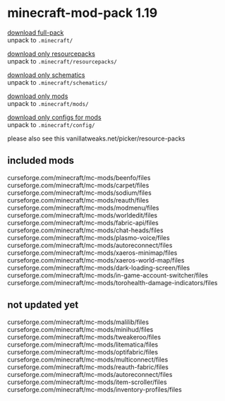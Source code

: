 # minecraft-mod-pack 1.19

[download full-pack](https://github.com/gmankab/minecraft-mod-pack/raw/main/minecraft-mod-pack.zip)  
unpack to `.minecraft/`

[download only resourcepacks](https://github.com/gmankab/minecraft-mod-pack/raw/main/resourcepacks.zip)  
unpack to `.minecraft/resourcepacks/`

[download only schematics](https://github.com/gmankab/minecraft-mod-pack/raw/main/schematics.zip)  
unpack to `.minecraft/schematics/`

[download only mods](https://github.com/gmankab/minecraft-mod-pack/raw/main/mods.zip)  
unpack to `.minecraft/mods/`

[download only configs for mods](https://github.com/gmankab/minecraft-mod-pack/raw/main/config.zip)  
unpack to `.minecraft/config/`

please also see this vanillatweaks.net/picker/resource-packs

## included mods

curseforge.com/minecraft/mc-mods/beenfo/files
curseforge.com/minecraft/mc-mods/carpet/files
curseforge.com/minecraft/mc-mods/sodium/files
curseforge.com/minecraft/mc-mods/reauth/files
curseforge.com/minecraft/mc-mods/modmenu/files
curseforge.com/minecraft/mc-mods/worldedit/files
curseforge.com/minecraft/mc-mods/fabric-api/files
curseforge.com/minecraft/mc-mods/chat-heads/files
curseforge.com/minecraft/mc-mods/plasmo-voice/files
curseforge.com/minecraft/mc-mods/autoreconnect/files
curseforge.com/minecraft/mc-mods/xaeros-minimap/files
curseforge.com/minecraft/mc-mods/xaeros-world-map/files
curseforge.com/minecraft/mc-mods/dark-loading-screen/files
curseforge.com/minecraft/mc-mods/in-game-account-switcher/files
curseforge.com/minecraft/mc-mods/torohealth-damage-indicators/files

## not updated yet

curseforge.com/minecraft/mc-mods/malilib/files
curseforge.com/minecraft/mc-mods/minihud/files
curseforge.com/minecraft/mc-mods/tweakeroo/files
curseforge.com/minecraft/mc-mods/litematica/files
curseforge.com/minecraft/mc-mods/optifabric/files
curseforge.com/minecraft/mc-mods/multiconnect/files
curseforge.com/minecraft/mc-mods/reauth-fabric/files
curseforge.com/minecraft/mc-mods/autoreconnect/files
curseforge.com/minecraft/mc-mods/item-scroller/files
curseforge.com/minecraft/mc-mods/inventory-profiles/files
